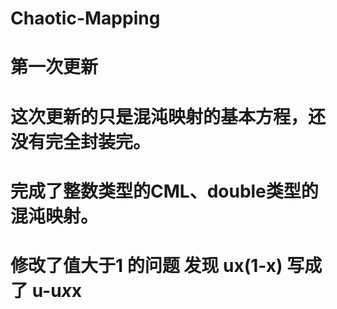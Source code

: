 # Chaotic-Mapping
# 第一次更新 
# 这次更新的只是混沌映射的基本方程，还没有完全封装完。
# 完成了整数类型的CML、double类型的混沌映射。
# 修改了值大于1 的问题 发现 ux(1-x) 写成了 u-u*x*x
